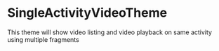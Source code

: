 # SingleActivityVideoTheme
This theme will show video listing and video playback on same activity using multiple fragments
